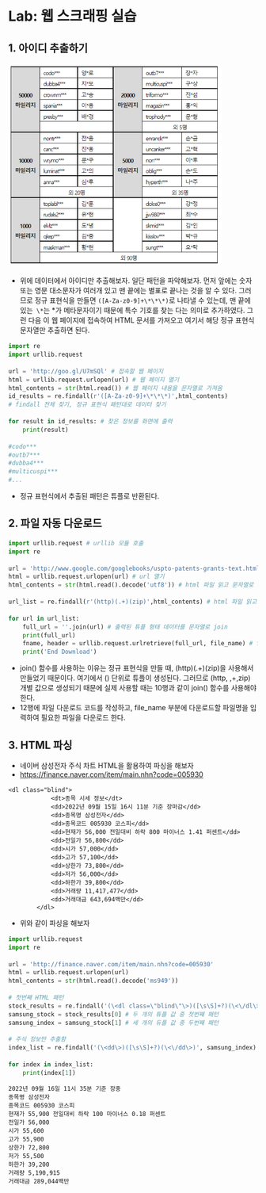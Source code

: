 # Lab: 웹 스크래핑 실습



## 1. 아이디 추출하기

<img src="../../image/14-4.PNG" alt="14-4" style="zoom:80%;" />

* 위에 데이터에서 아이디만 추출해보자. 일단 패턴을 파악해보자. 먼저 앞에는 숫자 또는 영문 대소문자가 여러개 있고 맨 끝에는 별표로 끝나는 것을 알 수 있다. 그러므로 정규 표현식을 만들면 `([A-Za-z0-9]+\*\*\*)`로 나타낼 수 있는데, 맨 끝에 있는` \*`는 *가 메타문자이기 때문에 특수 기호를 찾는 다는 의미로 추가하였다. 그런 다음 이 웹 페이지에 접속하여 HTML 문서를 가져오고 여기서 해당 정규 표현식 문자열만 추출하면 된다. 

```python
import re
import urllib.request

url = 'http://goo.gl/U7mSQl' # 접속할 웹 페이지
html = urllib.request.urlopen(url) # 웹 페이지 열기
html_contents = str(html.read()) # 웹 페이지 내용을 문자열로 가져옴
id_results = re.findall(r'([A-Za-z0-9]+\*\*\*)',html_contents)
# findall 전체 찾기, 정규 표현식 패턴대로 데이터 찾기

for result in id_results: # 찾은 정보를 화면에 출력
    print(result)
    
#codo***
#outb7***
#dubba4***
#multicuspi***
#...
```

* 정규 표현식에서 추출된 패턴은 튜플로 반환된다.



## 2. 파일 자동 다운로드

```python
import urllib.request # urllib 모듈 호출
import re

url = 'http://www.google.com/googlebooks/uspto-patents-grants-text.html' # url
html = urllib.request.urlopen(url) # url 열기
html_contents = str(html.read().decode('utf8')) # html 파일 읽고 문자열로 변환

url_list = re.findall(r'(http)(.+)(zip)',html_contents) # html 파일 읽고 문자열로 변환

for url in url_list:
    full_url = ''.join(url) # 출력된 튜플 형태 데이터를 문자열로 join
    print(full_url)
    fname, header = urllib.request.urlretrieve(full_url, file_name) # file_name에 다운로드 할 파일명 입력한 후, 파일 다운로드
    print('End Download')
```

* join() 함수를 사용하는 이유는 정규 표현식을 만들 때, (http)(.+)(zip)을 사용해서 만들었기 때문이다. 여기에서 () 단위로 튜플이 생성된다. 그러므로 (http, ,+,zip) 개별 값으로 생성되기 때문에 실제 사용할 때는 10행과 같이 join() 함수를 사용해야 한다.
* 12행에 파일 다운로드 코드를 작성하고, file_name 부분에 다운로드할 파일명을 입력하여 필요한 파일을 다운로드 한다.



## 3. HTML 파싱

* 네이버 삼성전자 주식 차트 HTML을 활용하여 파싱을 해보자
* https://finance.naver.com/item/main.nhn?code=005930

```text
<dl class="blind">
	        <dt>종목 시세 정보</dt>
	        <dd>2022년 09월 15일 16시 11분 기준 장마감</dd>
	        <dd>종목명 삼성전자</dd>
	        <dd>종목코드 005930 코스피</dd>
	        <dd>현재가 56,000 전일대비 하락 800 마이너스 1.41 퍼센트</dd>
	        <dd>전일가 56,800</dd>
	        <dd>시가 57,000</dd>
	        <dd>고가 57,100</dd>
	        <dd>상한가 73,800</dd>
	        <dd>저가 56,000</dd>
	        <dd>하한가 39,800</dd>
	        <dd>거래량 11,417,477</dd>
	        <dd>거래대금 643,694백만</dd>
        </dl>
```

* 위와 같이 파싱을 해보자



```python
import urllib.request
import re

url = 'http://finance.naver.com/item/main.nhn?code=005930'
html = urllib.request.urlopen(url)
html_contents = str(html.read().decode('ms949'))

# 첫번째 HTML 패턴
stock_results = re.findall('(\<dl class=\"blind\"\>)([\s\S]+?)(\<\/dl\>)', html_contents)
samsung_stock = stock_results[0] # 두 개의 튜플 값 중 첫번째 패턴
samsung_index = samsung_stock[1] # 세 개의 듀플 값 중 두번째 패턴

# 주식 정보만 추출함
index_list = re.findall('(\<dd\>)([\s\S]+?)(\<\/dd\>)', samsung_index)

for index in index_list:
    print(index[1])
```

```text
2022년 09월 16일 11시 35분 기준 장중
종목명 삼성전자
종목코드 005930 코스피
현재가 55,900 전일대비 하락 100 마이너스 0.18 퍼센트
전일가 56,000
시가 55,600
고가 55,900
상한가 72,800
저가 55,500
하한가 39,200
거래량 5,190,915
거래대금 289,044백만
```



